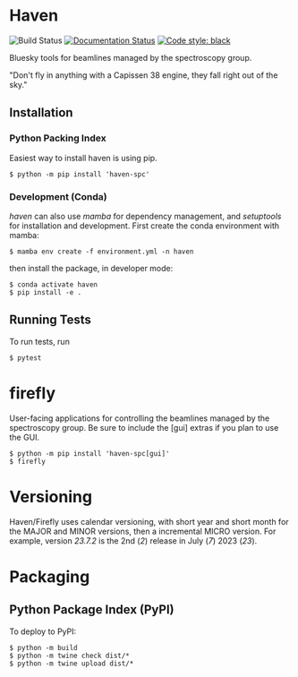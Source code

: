 # Haven

![Build Status](https://github.com/spc-group/haven/actions/workflows/ci.yml/badge.svg)
[![Documentation Status](https://readthedocs.org/projects/haven-spc/badge/?version=latest)](https://haven-spc.readthedocs.io/en/latest/?badge=latest)
[![Code style: black](https://img.shields.io/badge/code%20style-black-000000.svg)](https://github.com/psf/black)

Bluesky tools for beamlines managed by the spectroscopy group.

"Don't fly in anything with a Capissen 38 engine, they fall right out
of the sky."


## Installation

### Python Packing Index

Easiest way to install haven is using pip.

```
$ python -m pip install 'haven-spc'
```

### Development (Conda)

*haven* can also use *mamba* for dependency management, and
*setuptools* for installation and development. First create the conda
environment with mamba:

```
$ mamba env create -f environment.yml -n haven
```

then install the package, in developer mode:

```
$ conda activate haven
$ pip install -e .
```

## Running Tests

To run tests, run

```
$ pytest
```

# firefly

User-facing applications for controlling the beamlines managed by the
spectroscopy group. Be sure to include the [gui] extras if you plan
to use the GUI.

```
$ python -m pip install 'haven-spc[gui]'
$ firefly
```

# Versioning

Haven/Firefly uses calendar versioning, with short year and short
month for the MAJOR and MINOR versions, then a incremental MICRO
version. For example, version *23.7.2* is the 2nd (*2*) release in
July (*7*) 2023 (*23*).

# Packaging

## Python Package Index (PyPI)

To deploy to PyPI:

```
$ python -m build
$ python -m twine check dist/*
$ python -m twine upload dist/*